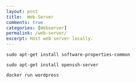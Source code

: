 ```yaml
---
layout: post
title:  Web Server
comments: true
categories: [Webserver]
permalink: /web-server/
excerpt: Host web server locally.
---
```


`sudo apt-get install software-properties-common`

`sudo apt-get install openssh-server`

`docker run wordpress`